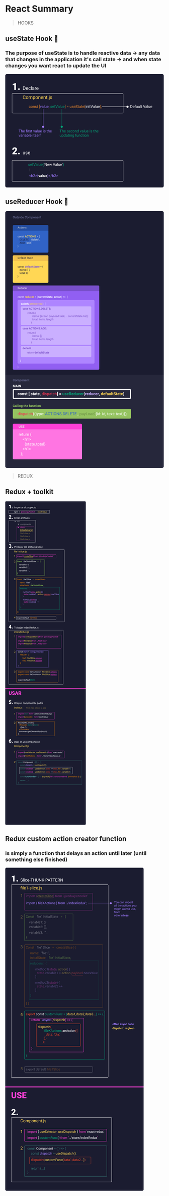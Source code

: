 # React Summary
> HOOKS
## useState Hook 🎣
### The purpose of useState is to handle reactive data → any data that changes in the application it's call state → and when state changes you want react to update the UI
![](./images/state.png)
## useReducer Hook 🎣
![](./images/reducer.jpg)
> REDUX
## Redux + toolkit
![](./images/reduxToolkit.jpg)
## Redux custom action creator function
### is simply a function that delays an action until later (until something else finished)
![](./images/thunk.png)

